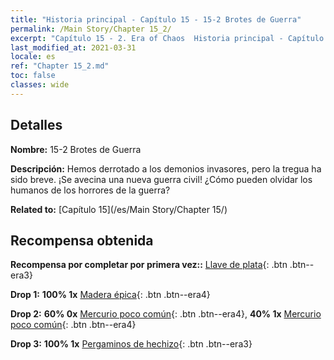 ```yaml
---
title: "Historia principal - Capítulo 15 - 15-2 Brotes de Guerra"
permalink: /Main Story/Chapter 15_2/
excerpt: "Capítulo 15 - 2. Era of Chaos  Historia principal - Capítulo 15_2. 15-2 Brotes de Guerra"
last_modified_at: 2021-03-31
locale: es
ref: "Chapter 15_2.md"
toc: false
classes: wide
---
```


## Detalles

 **Nombre:** 15-2 Brotes de Guerra

 **Descripción:** Hemos derrotado a los demonios invasores, pero la tregua ha sido breve. ¡Se avecina una nueva guerra civil! ¿Cómo pueden olvidar los humanos de los horrores de la guerra?

 **Related to:** [Capítulo 15](/es/Main Story/Chapter 15/)

## Recompensa obtenida

 **Recompensa por completar por primera vez::** [Llave de plata](/es/Items/con_693/){: .btn .btn--era3}

 **Drop 1:** **100% 1x** [Madera épica](/es/Items/mat_48/){: .btn .btn--era4}

 **Drop 2:** **60% 0x** [Mercurio poco común](/es/Items/mat_42/){: .btn .btn--era4}, **40% 1x** [Mercurio poco común](/es/Items/mat_42/){: .btn .btn--era4}

 **Drop 3:** **100% 1x** [Pergaminos de hechizo](/es/Items/con_694/){: .btn .btn--era3}

